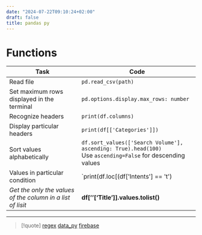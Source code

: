 ```yaml
---
date: "2024-07-22T09:10:24+02:00"
draft: false
title: pandas py
---
```


# Functions

| Task                                                       | Code                                                                                                                                                                                                                                                                                                                                                                                                                                                                                                                                                                                                                                                                                                                                                                                                                                                                                                                                                                                                                                                                                                                                                                                                                                                                                                                                                                                                                                                                                                                                                                                                                                                                                                                                                                                                                                                                                                                                                                                                                                                                                                                                                                                                                                                                                                                                                                                                                                                                                                                                                                                                                                                                                                                                                                                                                                                                                                                                                                                                                                                                                                                                                                                                                                                                                                                                                                                                                                                         |
|------------------------------------------------------------|--------------------------------------------------------------------------------------------------------------------------------------------------------------------------------------------------------------------------------------------------------------------------------------------------------------------------------------------------------------------------------------------------------------------------------------------------------------------------------------------------------------------------------------------------------------------------------------------------------------------------------------------------------------------------------------------------------------------------------------------------------------------------------------------------------------------------------------------------------------------------------------------------------------------------------------------------------------------------------------------------------------------------------------------------------------------------------------------------------------------------------------------------------------------------------------------------------------------------------------------------------------------------------------------------------------------------------------------------------------------------------------------------------------------------------------------------------------------------------------------------------------------------------------------------------------------------------------------------------------------------------------------------------------------------------------------------------------------------------------------------------------------------------------------------------------------------------------------------------------------------------------------------------------------------------------------------------------------------------------------------------------------------------------------------------------------------------------------------------------------------------------------------------------------------------------------------------------------------------------------------------------------------------------------------------------------------------------------------------------------------------------------------------------------------------------------------------------------------------------------------------------------------------------------------------------------------------------------------------------------------------------------------------------------------------------------------------------------------------------------------------------------------------------------------------------------------------------------------------------------------------------------------------------------------------------------------------------------------------------------------------------------------------------------------------------------------------------------------------------------------------------------------------------------------------------------------------------------------------------------------------------------------------------------------------------------------------------------------------------------------------------------------------------------------------------------------------------|
| Read file                                                  | `pd.read_csv(path)`                                                                                                                                                                                                                                                                                                                                                                                                                                                                                                                                                                                                                                                                                                                                                                                                                                                                                                                                                                                                                                                                                                                                                                                                                                                                                                                                                                                                                                                                                                                                                                                                                                                                                                                                                                                                                                                                                                                                                                                                                                                                                                                                                                                                                                                                                                                                                                                                                                                                                                                                                                                                                                                                                                                                                                                                                                                                                                                                                                                                                                                                                                                                                                                                                                                                                                                                                                                                                                          |
| Set maximum rows displayed in the terminal                 | `pd.options.display.max_rows: number`                                                                                                                                                                                                                                                                                                                                                                                                                                                                                                                                                                                                                                                                                                                                                                                                                                                                                                                                                                                                                                                                                                                                                                                                                                                                                                                                                                                                                                                                                                                                                                                                                                                                                                                                                                                                                                                                                                                                                                                                                                                                                                                                                                                                                                                                                                                                                                                                                                                                                                                                                                                                                                                                                                                                                                                                                                                                                                                                                                                                                                                                                                                                                                                                                                                                                                                                                                                                                        |
| Recognize headers                                          | `print(df.columns)`                                                                                                                                                                                                                                                                                                                                                                                                                                                                                                                                                                                                                                                                                                                                                                                                                                                                                                                                                                                                                                                                                                                                                                                                                                                                                                                                                                                                                                                                                                                                                                                                                                                                                                                                                                                                                                                                                                                                                                                                                                                                                                                                                                                                                                                                                                                                                                                                                                                                                                                                                                                                                                                                                                                                                                                                                                                                                                                                                                                                                                                                                                                                                                                                                                                                                                                                                                                                                                          |
| Display particular headers                                 | `print(df[['Categories']])`                                                                                                                                                                                                                                                                                                                                                                                                                                                                                                                                                                                                                                                                                                                                                                                                                                                                                                                                                                                                                                                                                                                                                                                                                                                                                                                                                                                                                                                                                                                                                                                                                                                                                                                                                                                                                                                                                                                                                                                                                                                                                                                                                                                                                                                                                                                                                                                                                                                                                                                                                                                                                                                                                                                                                                                                                                                                                                                                                                                                                                                                                                                                                                                                                                                                                                                                                                                                                                  |
| Sort values alphabetically                                 | `df.sort_values(['Search Volume'], ascending: True).head(100)`<br>Use `ascending=False` for descending values                                                                                                                                                                                                                                                                                                                                                                                                                                                                                                                                                                                                                                                                                                                                                                                                                                                                                                                                                                                                                                                                                                                                                                                                                                                                                                                                                                                                                                                                                                                                                                                                                                                                                                                                                                                                                                                                                                                                                                                                                                                                                                                                                                                                                                                                                                                                                                                                                                                                                                                                                                                                                                                                                                                                                                                                                                                                                                                                                                                                                                                                                                                                                                                                                                                                                                                                                |
| Values in particular condition                             | `print(df.loc[(df['Intents'] == 't')                                                                                             | | Drop column                                                |`df.drop(df.columns\[\[1, 2, 3, 4\]\], axis: 1)`| | Insert a new column                                        |`df\[‘new category’\] = df.iloc\[:, range\].sum(axis: 1)`| | Rearrange headers                                          |`list(df.columns.values)`| | Save as CSV                                                |`df.to_csv(‘path’, index: False)`<br>Use`sep`parameter for a different separator                                                | | Save as XLS                                                |`df.to_excel(‘path’, index: False)`| | Mean                                                       |`df\[‘category’\].mean()`| | Trimmed mean                                               |`trim_mean(df\[‘category’\], drop_percentage)`<br>Drop percentage of values from top and bottom                                    | | Median                                                     |`df\[‘category’\].median()`| | Standard deviation                                         |`df\[‘category’\].std()`| | Check duplicated values                                    |`df.loc\[df.duplicated()\]`<br>Use`subset=\[name_of_the_column\]`to check a specific column                                        | | Duplicated values                                          |`df.duplicated()`<br>The output is a boolean Series. Use`df.duplicated(subset=\[name_of_the_column\])`to check a specific column | | Count of NaN values                                        |`df.isna().sum()`| | Rename columns                                             |`df.rename(columns={‘previous_column’: ‘new_column’})`| | Count of each unique value in a column                     |`df\[‘MAIN_GENRE’\].value_counts()`| | Concatenate two data frames (append)                       |`pd.concat(\[df, df_to_append\])`| | Convert to numeric (float or int)                          |`pd.to_numeric(df\[‘numeric category’\])`| | Convert to datetime format                                 |`pd.to_datetime(df\[‘publishTime’\])`| | Casting data types                                         |`df\[‘column’\].astype(‘data_type’)`| | Filter out rows with no values                             |`df.loc\[\~df\[‘likeCount’\].isna()\]`| | Check for NaN values                                       |`df.isna()`<br>It returns a boolean DataFrame. Use`\~`before the expression to get the positive values                          | | Subset rows based on condition                             |`df.loc\[df\[‘RELEASE_YEAR’\] \> 1999\]`<br>You can also use the`query`method                                                       | | Subset columns                                             |`df\[\[‘column1’, ‘column2’\]\]`| | Shape of the DataFrame                                     |`df.shape`| | Basic information                                          |`df.describe()`| | Set the index                                              |`df.set_index(‘column_name’)`| | Locate based on index                                      |`df.loc\[index_value\]`| | Data types                                                 |`df.dtypes\`<br>Remember not to use parentheses |
| *Get the only the values of the column in a list of lisit* | **df\[’’\[‘Title’\]\].values.tolist()**                                                                                                                                                                                                                                                                                                                                                                                                                                                                                                                                                                                                                                                                                                                                                                                                                                                                                                                                                                                                                                                                                                                                                                                                                                                                                                                                                                                                                                                                                                                                                                                                                                                                                                                                                                                                                                                                                                                                                                                                                                                                                                                                                                                                                                                                                                                                                                                                                                                                                                                                                                                                                                                                                                                                                                                                                                                                                                                                                                                                                                                                                                                                                                                                                                                                                                                                                                                                                      |

------------------------------------------------------------------------

> \[!quote\] [regex](/ZPythonref/regex)
> [data_py](/ZPythonref/data_py)
> [firebase](/databases/firebase)

